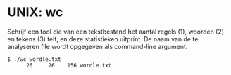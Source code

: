# UNIX: wc

Schrijf een tool die van een tekstbestand het aantal regels (1), woorden (2) en tekens (3) telt, en deze statistieken uitprint. De naam van de te analyseren file wordt opgegeven als command-line argument.

    $ ./wc wordle.txt
          26     26    156 wordle.txt
